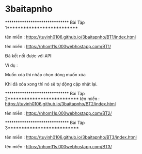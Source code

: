 # 3baitapnho
****************************** Bài Tập 1**************************

tên miền : https://tuvinh0106.github.io/3baitapnho/BT1/index.html

tên miền : https://nhom11s.000webhostapp.com/BT1/

Đã kết nối được với API

Ví dụ :

Muốn xóa thì nhấp chọn dòng muốn xóa

Khi đã xóa xong thì nó sẽ tự động cập nhật lại.

****************************** Bài Tập 2**************************
tên miền : https://tuvinh0106.github.io/3baitapnho/BT2/index.html

tên miền : https://nhom11s.000webhostapp.com/BT2/


****************************** Bài Tập 3**************************

tên miền : https://tuvinh0106.github.io/3baitapnho/BT3/index.html

tên miền : https://nhom11s.000webhostapp.com/BT3/
